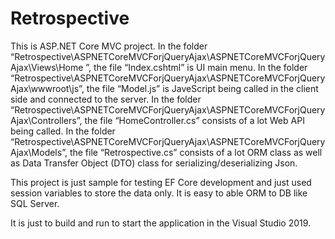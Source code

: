 # Retrospective
This is ASP.NET Core MVC project.  In the folder “Retrospective\ASPNETCoreMVCForjQueryAjax\ASPNETCoreMVCForjQueryAjax\Views\Home ”, the file “Index.cshtml” is UI main
menu.  In the folder “Retrospective\ASPNETCoreMVCForjQueryAjax\ASPNETCoreMVCForjQueryAjax\wwwroot\js”, the file “Model.js” is JaveScript being called in the client 
side and connected to the server.   In the folder “Retrospective\ASPNETCoreMVCForjQueryAjax\ASPNETCoreMVCForjQueryAjax\Controllers”, the file “HomeController.cs” 
consists of a lot Web API being called.  In the folder “Retrospective\ASPNETCoreMVCForjQueryAjax\ASPNETCoreMVCForjQueryAjax\Models”, the file “Retrospective.cs” 
consists of a lot ORM class as well as Data Transfer Object (DTO) class for serializing/deserializing Json.

This project is just sample for testing EF Core development and just used session variables to store the data only.  It is easy to able ORM to DB like SQL Server. 

It is just to build and run to start the application in the Visual Studio 2019.
